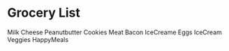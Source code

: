 # Grocery List
Milk
Cheese
Peanutbutter Cookies
Meat
Bacon
IceCreame
Eggs
IceCream
Veggies
HappyMeals
